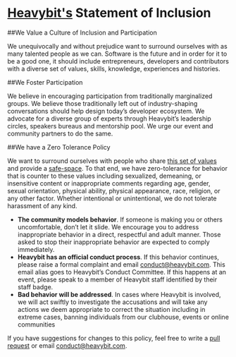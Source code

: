 <a href="http://heavybit.com">Heavybit's</a> Statement of Inclusion
=======

##We Value a Culture of Inclusion and Participation
<p>We unequivocally and without prejudice want to surround ourselves with as many talented people as we can.  Software is the future and in order for it to be a good one, it should include entrepreneurs, developers and contributors with a diverse set of values, skills, knowledge, experiences and histories.</p>

##We Foster Participation
<p>We believe in encouraging participation from traditionally marginalized groups. We believe those traditionally left out of industry-shaping conversations should help design today’s developer ecosystem.  We advocate for a diverse group of experts through Heavybit’s leadership circles, speakers bureaus and mentorship pool.  We urge our event and community partners to do the same. </p>

##We have a Zero Tolerance Policy
<p>We want to surround ourselves with people who share <a href="http://geekfeminism.wikia.com/wiki/Conference_anti-harassment/Policy">this set of values</a> and provide a <a href="http://en.wikipedia.org/wiki/Safe-space">safe-space</a>.  To that end, we have zero-tolerance for behavior that is counter to these values including sexualized, demeaning, or insensitive content or inappropriate comments regarding age, gender, sexual orientation, physical ability, physical appearance, race, religion, or any other factor. Whether intentional or unintentional, we do not tolerate harassment of any kind.</p>
<ul><li><b>The community models behavior</b>.  If someone is making you or others uncomfortable, don’t let it slide.  We encourage you to address inappropriate behavior in a direct, respectful and adult manner. Those asked to stop their inappropriate behavior are expected to comply immediately.</li>
<li><b>Heavybit has an official conduct process</b>. If this behavior continues, please raise a formal complaint and email <a href="mailto:conduct@heavybit.com">conduct@heavybit.com</a>.  This email alias goes to Heavybit’s Conduct Committee. If this happens at an event, please speak to a member of Heavybit staff identified by their staff badge.</li>
<li><b>Bad behavior will be addressed</b>. In cases where Heavybit is involved, we will act swiftly to investigate the accusations and will take any actions we deem appropriate to correct the situation including in extreme cases, banning individuals from our clubhouse, events or online communities</li></ul>
<p>If you have suggestions for changes to this policy, feel free to write a <a href="https://github.com/heavybit/conduct">pull request</a> or email <a href="mailto:conduct@heavybit.com">conduct@heavybit.com</a>.</p>
